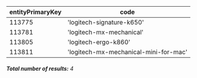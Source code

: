 | entityPrimaryKey | code                                  |
| ---------------- | ------------------------------------- |
| 113775           | 'logitech-signature-k650'             |
| 113781           | 'logitech-mx-mechanical'              |
| 113805           | 'logitech-ergo-k860'                  |
| 113811           | 'logitech-mx-mechanical-mini-for-mac' |

###### **Total number of results:** 4